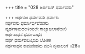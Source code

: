 +++
title = "028 ಅರ್ಥದಿನ್ ಧರ್ಮವನು"

+++
ಅರ್ಥದಿಂ ಧರ್ಮವನು ಧರ್ಮದಿ  
ನರ್ಥವನು ಧರ್ಮಾರ್ಥವೆರಡನು   
ವ್ಯರ್ಥಕಾಮದಲಳಿಯಲೇ ರಾಜ್ಯಾಭಿಲಾಷೆಯಲಿ  
ಅರ್ಥಸಾಧನ ಧರ್ಮಸಾಧನ  
ವರ್ಥ ಧರ್ಮದಲುಭಯ ಲೋಕಕ  
ನರ್ಥಸಾಧನ ಕಾಮವೆಂದನು ಮುನಿ ನೃಪಾಲಂಗೆ     ॥28॥